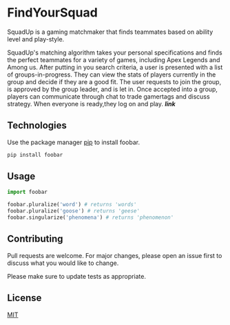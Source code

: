 # FindYourSquad

SquadUp is a gaming matchmaker that finds teammates based on ability level and play-style.

SquadUp's matching algorithm takes your personal specifications and finds the perfect teammates for a variety of games, including Apex Legends and Among us. After putting in you search criteria, a user is presented with a list of groups-in-progress. They can view the stats of players currently in the group and decide if they are a good fit. The user requests to join the group, is approved by the group leader, and is let in. Once accepted into a group, players can communicate through chat to trade gamertags and discuss strategy. When everyone is ready,they log on and play.
***link***

## Technologies

Use the package manager [pip](https://pip.pypa.io/en/stable/) to install foobar.

```bash
pip install foobar
```

## Usage

```python
import foobar

foobar.pluralize('word') # returns 'words'
foobar.pluralize('goose') # returns 'geese'
foobar.singularize('phenomena') # returns 'phenomenon'
```

## Contributing
Pull requests are welcome. For major changes, please open an issue first to discuss what you would like to change.

Please make sure to update tests as appropriate.

## License
[MIT](https://choosealicense.com/licenses/mit/)
